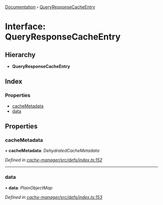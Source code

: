 [Documentation](../README.md) › [QueryResponseCacheEntry](queryresponsecacheentry.md)

# Interface: QueryResponseCacheEntry

## Hierarchy

* **QueryResponseCacheEntry**

## Index

### Properties

* [cacheMetadata](queryresponsecacheentry.md#cachemetadata)
* [data](queryresponsecacheentry.md#data)

## Properties

###  cacheMetadata

• **cacheMetadata**: *DehydratedCacheMetadata*

*Defined in [cache-manager/src/defs/index.ts:152](https://github.com/badbatch/graphql-box/blob/e966cb9b/packages/cache-manager/src/defs/index.ts#L152)*

___

###  data

• **data**: *PlainObjectMap*

*Defined in [cache-manager/src/defs/index.ts:153](https://github.com/badbatch/graphql-box/blob/e966cb9b/packages/cache-manager/src/defs/index.ts#L153)*

